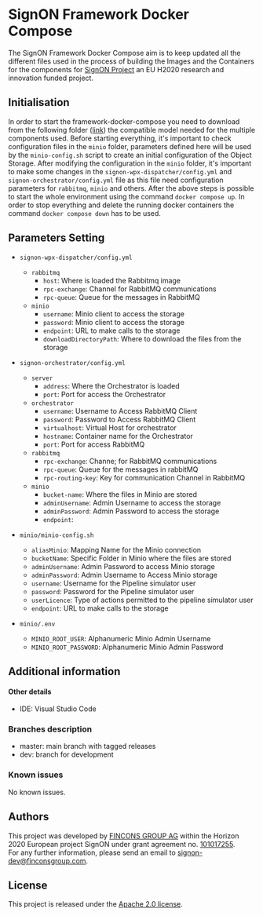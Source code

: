 # SignON Framework Docker Compose
The SignON Framework Docker Compose aim is to keep updated all the different files used in the process of building the Images and the Containers for the components for [SignON Project](https://signon-project.eu/) an EU H2020 research and innovation funded project.
## Initialisation 
In order to start the framework-docker-compose you need to download from the following folder ([link](https://drive.google.com/drive/folders/1rI0EiiczJWTll73E22sYBp3BrLiq_NXe?usp=sharing)) the compatible model needed for the multiple components used.
Before starting everything, it's important to check configuration files in the `minio` folder, parameters defined here will be used by the `minio-config.sh` script to create an initial configuration of the Object Storage.
After modifying the configuration in the `minio` folder, it's important to make some changes in the `signon-wpx-dispatcher/config.yml` and `signon-orchestrator/config.yml` file as this file need configuration parameters for `rabbitmq`, `minio` and others.
After the above steps is possible to start the whole environment using the command `docker compose up`. In order to stop everything and delete the running docker containers the command `docker compose down` has to be used.


## Parameters Setting
- ```signon-wpx-dispatcher/config.yml```
    - ```rabbitmq```
        - ```host```: Where is loaded the Rabbitmq image
        - ```rpc-exchange```: Channel for RabbitMQ communications
        - ```rpc-queue```: Queue for the messages in RabbitMQ
    - ```minio```
        - ```username```: Minio client to access the storage
        - ```password```: Minio client to access the storage
        - ```endpoint```: URL to make calls to the storage
        - ```downloadDirectoryPath```: Where to download the files from the storage

- ```signon-orchestrator/config.yml```
    - ```server```
        - ```address```: Where the Orchestrator is loaded
        - ```port```:  Port for access the Orchestrator
    - ```orchestrator```
        - ```username```: Username to Access RabbitMQ Client
        - ```password```: Password to Access RabbitMQ Client
        - ```virtualhost```: Virtual Host for orchestrator
        - ```hostname```: Container name for the Orchestrator
        - ```port```: Port for access RabbitMQ
    - ```rabbitmq```
        - ```rpc-exchange```: Channe; for RabbitMQ communications
        - ```rpc-queue```: Queue for the messages in rabbitMQ
        - ```rpc-routing-key```: Key for communication Channel in RabbitMQ
    - ```minio```
        - ```bucket-name```: Where the files in Minio are stored
        - ```adminUsername```: Admin Username to access the storage
        - ```adminPassword```: Admin Password to access the storage
        - ```endpoint```:

- ```minio/minio-config.sh```
    - ```aliasMinio```: Mapping Name for the Minio connection
    - ```bucketName```: Specific Folder in Minio where the files are stored
    - ```adminUsername```: Admin Password to access Minio storage
    - ```adminPassword```: Admin Username to Access Minio storage
    - ```username```: Username for the Pipeline simulator user
    - ```password```: Password for the Pipeline simulator user
    - ```userLicence```: Type of actions permitted to the pipeline simulator user
    - ```endpoint```: URL to make calls to the storage

- ```minio/.env```
    - ```MINIO_ROOT_USER```: Alphanumeric Minio Admin Username
    - ```MINIO_ROOT_PASSWORD```: Alphanumeric Minio Admin Password

## Additional information

#### Other details
- IDE: Visual Studio Code

### Branches description
- master: main branch with tagged releases
- dev: branch for development

### Known issues
No known issues.

## Authors
This project was developed by [FINCONS GROUP AG](https://www.finconsgroup.com/) within the Horizon 2020 European project SignON under grant agreement no. [101017255](https://doi.org/10.3030/101017255).  
For any further information, please send an email to [signon-dev@finconsgroup.com](mailto:signon-dev@finconsgroup.com).

## License
This project is released under the [Apache 2.0 license](https://www.apache.org/licenses/LICENSE-2.0.html).
